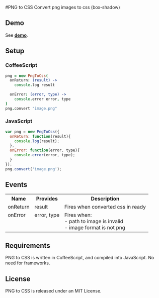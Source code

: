 #PNG to CSS
Convert png images to css (box-shadow)

## Demo
See **[demo](http://marcinwieprzkowicz.github.com/png-to-css/)**.

## Setup

### CoffeeScript
```coffeescript
png = new PngToCss(
  onReturn: (result) ->
    console.log result
  
  onError: (error, type) ->
    console.error error, type
)
png.convert "image.png"
```

### JavaScript
```javascript
var png = new PngToCss({
  onReturn: function(result){
    console.log(result);
  },
  onError: function(error, type){
    console.error(error, type);
  }
});
png.convert('image.png');
```

## Events
<table>
  <tr>
    <th class="name">Name</th>
    <th class="provides">Provides</th>
    <th class="description">Description</th>
  </tr>
  <tr>
    <td>onReturn</td>
    <td>result</td>
    <td>Fires when converted css in ready</td>
  </tr>
  <tr>
    <td valign="top">onError</td>
    <td valign="top">error, type</td>
    <td>Fires when:<br />
        - path to image is invalid<br />
        - image format is not png
    </td>
  </tr>
</table>

## Requirements
PNG to CSS is written in CoffeeScript, and compiled into JavaScript. No need for frameworks.

## License
PNG to CSS is released under an MIT License.